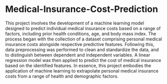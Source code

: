# Medical-Insurance-Cost-Prediction
This project involves the development of a machine learning model designed to predict individual medical insurance costs based on a range of factors, including prior health conditions, age, and body mass index. The process began with the collection of a dataset comprising personal medical insurance costs alongside respective predictive features. Following this, data preprocessing was performed to clean and standardize the data, and to distinguish between dependent and independent variables. A linear regression model was then applied to predict the cost of medical insurance based on the identified features. In essence, this project embodies the application of machine learning to extrapolate personal medical insurance costs from a range of health and demographic factors.
